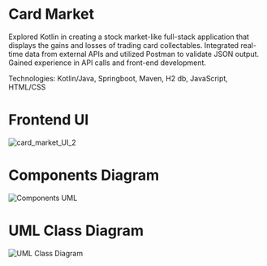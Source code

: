 # Card Market

Explored Kotlin in creating a stock market-like full-stack application that displays the gains and losses of
trading card collectables. Integrated real-time data from external APIs and utilized Postman to validate JSON output.
Gained experience in API calls and front-end development.

Technologies: Kotlin/Java, Springboot, Maven, H2 db, JavaScript, HTML/CSS

# Frontend UI
![card_market_UI_2](https://github.com/user-attachments/assets/233f2ed5-c2da-47a6-b03f-ebf34bd1c8d1)

# Components Diagram
![Components UML](https://github.com/user-attachments/assets/3ef15275-b7b5-40e9-af10-3c62a9e0a2cb)

# UML Class Diagram
![UML Class Diagram](https://github.com/user-attachments/assets/36208c1a-c7fb-4b07-8d0e-13c92825a833)
